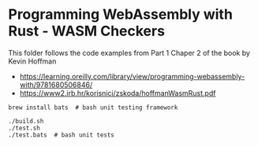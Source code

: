# Programming WebAssembly with Rust - WASM Checkers

This folder follows the code examples from Part 1 Chaper 2 of the book by Kevin Hoffman
- https://learning.oreilly.com/library/view/programming-webassembly-with/9781680506846/
- https://www2.irb.hr/korisnici/zskoda/hoffmanWasmRust.pdf

```
brew install bats  # bash unit testing framework

./build.sh
./test.sh
./test.bats  # bash unit tests
````

